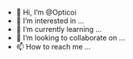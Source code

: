 - 👋 Hi, I’m @Opticoi
- 👀 I’m interested in ...
- 🌱 I’m currently learning ...
- 💞️ I’m looking to collaborate on ...
- 📫 How to reach me ...

<!---
Opticoi/Opticoi is a ✨ special ✨ repository because its `README.md` (this file) appears on your GitHub profile.
You can click the Preview link to take a look at your changes.
--->
